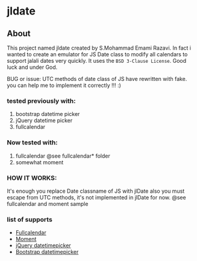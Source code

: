 # jldate

## About
This project named jldate created by S.Mohammad Emami Razavi. In fact i wanted to create an emulator for JS Date class
to modify all calendars to support jalali dates very quickly. It uses the `BSD 3-Clause License`. Good luck and under God.

BUG or issue:
UTC methods of date class of JS have rewritten with fake.
you can help me to implement it correctly !!! :)

### tested previously with:
1. bootstrap datetime picker
2. jQuery datetime picker
3. fullcalendar

### Now tested with:
1. fullcalendar @see fullcalendar* folder
2. somewhat moment

### HOW IT WORKS:
It's enough you replace Date classname of JS with jlDate 
also you must escape from UTC methods, it's not implemented in jlDate for now.
@see fullcalendar and moment sample

### list of supports
* [Fullcalendar](https://github.com/arshaw/fullcalendar)
* [Moment](https://github.com/moment/moment)
* [jQuery datetimepicker](http://plugins.jquery.com/datetimepicker/)
* [Bootstrap datetimepicker](https://github.com/Eonasdan/bootstrap-datetimepicker)
